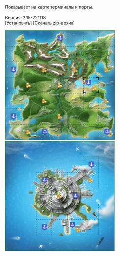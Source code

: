 Показывает на карте терминалы и порты.
<br>
<br>
Версия: 2.15-221118
<br>
[[Установить]](https://raw.githubusercontent.com/MyRequiem/comfortablePlayingInGW/master/separatedScripts/PortsAndTerminals/portsAndTerminals.user.js) [[Скачать zip-архив]](https://raw.githubusercontent.com/MyRequiem/comfortablePlayingInGW/master/separatedScripts/PortsAndTerminals/portsAndTerminals.user.js.zip)
<br>
<br>
![PortsAndTerminals](https://raw.githubusercontent.com/MyRequiem/comfortablePlayingInGW/master/imgs/PortsAndTerminals/screen1.png)
<br>
![PortsAndTerminals](https://raw.githubusercontent.com/MyRequiem/comfortablePlayingInGW/master/imgs/PortsAndTerminals/screen2.png)
<br>
